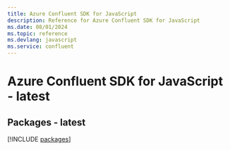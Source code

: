```yaml
---
title: Azure Confluent SDK for JavaScript
description: Reference for Azure Confluent SDK for JavaScript
ms.date: 08/01/2024
ms.topic: reference
ms.devlang: javascript
ms.service: confluent
---
```

# Azure Confluent SDK for JavaScript - latest
## Packages - latest
[!INCLUDE [packages](confluent-index.md)]